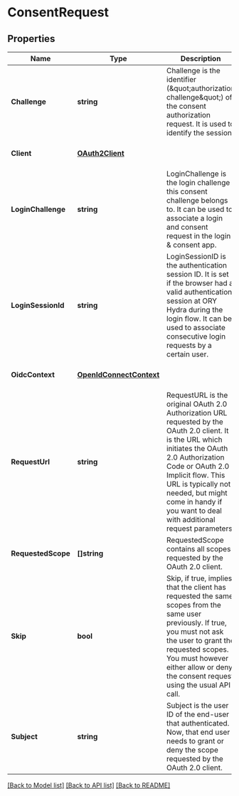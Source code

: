 # ConsentRequest

## Properties
Name | Type | Description | Notes
------------ | ------------- | ------------- | -------------
**Challenge** | **string** | Challenge is the identifier (\&quot;authorization challenge\&quot;) of the consent authorization request. It is used to identify the session. | [optional] [default to null]
**Client** | [**OAuth2Client**](oAuth2Client.md) |  | [optional] [default to null]
**LoginChallenge** | **string** | LoginChallenge is the login challenge this consent challenge belongs to. It can be used to associate a login and consent request in the login &amp; consent app. | [optional] [default to null]
**LoginSessionId** | **string** | LoginSessionID is the authentication session ID. It is set if the browser had a valid authentication session at ORY Hydra during the login flow. It can be used to associate consecutive login requests by a certain user. | [optional] [default to null]
**OidcContext** | [**OpenIdConnectContext**](openIDConnectContext.md) |  | [optional] [default to null]
**RequestUrl** | **string** | RequestURL is the original OAuth 2.0 Authorization URL requested by the OAuth 2.0 client. It is the URL which initiates the OAuth 2.0 Authorization Code or OAuth 2.0 Implicit flow. This URL is typically not needed, but might come in handy if you want to deal with additional request parameters. | [optional] [default to null]
**RequestedScope** | **[]string** | RequestedScope contains all scopes requested by the OAuth 2.0 client. | [optional] [default to null]
**Skip** | **bool** | Skip, if true, implies that the client has requested the same scopes from the same user previously. If true, you must not ask the user to grant the requested scopes. You must however either allow or deny the consent request using the usual API call. | [optional] [default to null]
**Subject** | **string** | Subject is the user ID of the end-user that authenticated. Now, that end user needs to grant or deny the scope requested by the OAuth 2.0 client. | [optional] [default to null]

[[Back to Model list]](../README.md#documentation-for-models) [[Back to API list]](../README.md#documentation-for-api-endpoints) [[Back to README]](../README.md)


